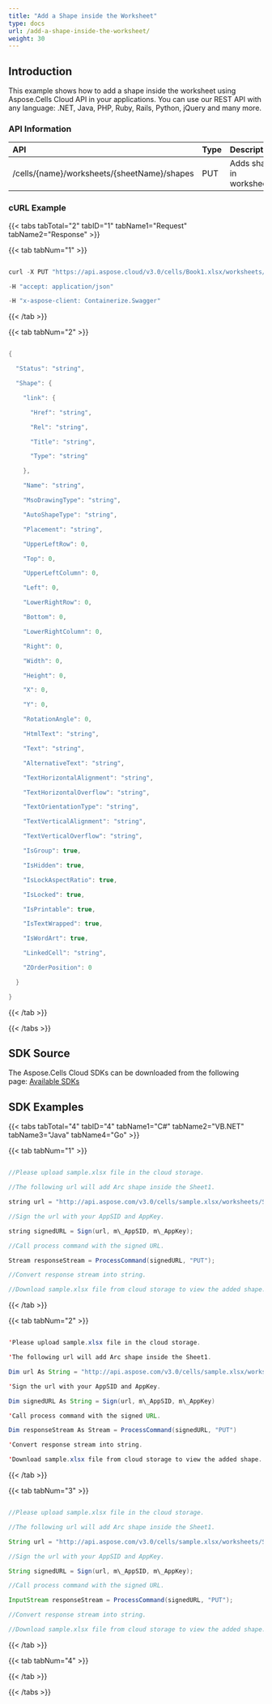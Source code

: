 ```yaml
---
title: "Add a Shape inside the Worksheet"
type: docs
url: /add-a-shape-inside-the-worksheet/
weight: 30
---
```


## **Introduction**
This example shows how to add a shape inside the worksheet using Aspose.Cells Cloud API in your applications. You can use our REST API with any language: .NET, Java, PHP, Ruby, Rails, Python, jQuery and many more.
### **API Information**

|**API**|**Type**|**Description**|**Resource Link**|
| :- | :- | :- | :- |
|/cells/{name}/worksheets/{sheetName}/shapes|PUT|Adds shape in worksheet|[PutWorksheetShape](https://apireference.aspose.cloud/cells/#/Shapes/PutWorksheetShape)|
### **cURL Example**
{{< tabs tabTotal="2" tabID="1" tabName1="Request" tabName2="Response" >}}

{{< tab tabNum="1" >}}

```java

curl -X PUT "https://api.aspose.cloud/v3.0/cells/Book1.xlsx/worksheets/Sheet1/shapes?DrawingType=arc&upperLeftRow=1&upperLeftColumn=1&top=1&left=1&width=100&height=100" 

-H "accept: application/json" 

-H "x-aspose-client: Containerize.Swagger"

```

{{< /tab >}}

{{< tab tabNum="2" >}}

```java

{

  "Status": "string",

  "Shape": {

    "link": {

      "Href": "string",

      "Rel": "string",

      "Title": "string",

      "Type": "string"

    },

    "Name": "string",

    "MsoDrawingType": "string",

    "AutoShapeType": "string",

    "Placement": "string",

    "UpperLeftRow": 0,

    "Top": 0,

    "UpperLeftColumn": 0,

    "Left": 0,

    "LowerRightRow": 0,

    "Bottom": 0,

    "LowerRightColumn": 0,

    "Right": 0,

    "Width": 0,

    "Height": 0,

    "X": 0,

    "Y": 0,

    "RotationAngle": 0,

    "HtmlText": "string",

    "Text": "string",

    "AlternativeText": "string",

    "TextHorizontalAlignment": "string",

    "TextHorizontalOverflow": "string",

    "TextOrientationType": "string",

    "TextVerticalAlignment": "string",

    "TextVerticalOverflow": "string",

    "IsGroup": true,

    "IsHidden": true,

    "IsLockAspectRatio": true,

    "IsLocked": true,

    "IsPrintable": true,

    "IsTextWrapped": true,

    "IsWordArt": true,

    "LinkedCell": "string",

    "ZOrderPosition": 0

  }

}

```

{{< /tab >}}

{{< /tabs >}}
## **SDK Source**
The Aspose.Cells Cloud SDKs can be downloaded from the following page: [Available SDKs](/available-sdks/)
## **SDK Examples**
{{< tabs tabTotal="4" tabID="4" tabName1="C#" tabName2="VB.NET" tabName3="Java" tabName4="Go" >}}

{{< tab tabNum="1" >}}

```java

//Please upload sample.xlsx file in the cloud storage.

//The following url will add Arc shape inside the Sheet1.

string url = "http://api.aspose.com/v3.0/cells/sample.xlsx/worksheets/Sheet1/shapes?DrawingType=Arc&upperLeftRow=2&upperLeftColumn=3&top=0&left=0&width=100&height=100";

//Sign the url with your AppSID and AppKey.

string signedURL = Sign(url, m\_AppSID, m\_AppKey);

//Call process command with the signed URL.

Stream responseStream = ProcessCommand(signedURL, "PUT");

//Convert response stream into string.

//Download sample.xlsx file from cloud storage to view the added shape.

```

{{< /tab >}}

{{< tab tabNum="2" >}}

```java

'Please upload sample.xlsx file in the cloud storage.

'The following url will add Arc shape inside the Sheet1.

Dim url As String = "http://api.aspose.com/v3.0/cells/sample.xlsx/worksheets/Sheet1/shapes?DrawingType=Arc&upperLeftRow=2&upperLeftColumn=3&top=0&left=0&width=100&height=100"

'Sign the url with your AppSID and AppKey.

Dim signedURL As String = Sign(url, m\_AppSID, m\_AppKey)

'Call process command with the signed URL.

Dim responseStream As Stream = ProcessCommand(signedURL, "PUT")

'Convert response stream into string.

'Download sample.xlsx file from cloud storage to view the added shape.

```

{{< /tab >}}

{{< tab tabNum="3" >}}

```java

//Please upload sample.xlsx file in the cloud storage.

//The following url will add Arc shape inside the Sheet1.

String url = "http://api.aspose.com/v3.0/cells/sample.xlsx/worksheets/Sheet1/shapes?DrawingType=Arc&upperLeftRow=2&upperLeftColumn=3&top=0&left=0&width=100&height=100";

//Sign the url with your AppSID and AppKey.

String signedURL = Sign(url, m\_AppSID, m\_AppKey);

//Call process command with the signed URL.

InputStream responseStream = ProcessCommand(signedURL, "PUT");

//Convert response stream into string.

//Download sample.xlsx file from cloud storage to view the added shape.

```

{{< /tab >}}

{{< tab tabNum="4" >}}

{{< /tab >}}

{{< /tabs >}}
